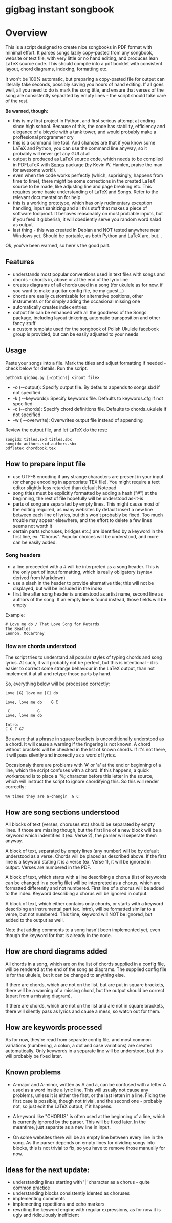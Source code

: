 gigbag instant songbook
======

# Overview

This is a script designed to create nice songbooks in PDF format with minimal effort. It parses songs lazily copy-pasted from any songbook, website or text file, with very little or no hand editing, and produces lean LaTeX source code. This should compile into a pdf booklet with consistent layout, chord diagrams, indexing, formatting etc.

It won't be 100% automatic, but preparing a copy-pasted file for output can literally take seconds, possibly saving you hours of hand editing. If all goes well, all you need to do is mark the song title, and ensure that verses of the song are consistently separated by empty lines - the script should take care of the rest.

**Be warned, though:**
    
* this is my first project in Python, and first serious attempt at coding since high school. Because of this, the code has stability, efficiency and elegance of a bicycle with a tank tower, and would probably make a proffesional programmer cry
* this is a command line tool. And chances are that if you know some LaTeX and Python, you can use the command line anyway, so it probably will never get any GUI at all
* output is produced as LaTeX source code, which needs to be compiled in PDFLaTeX with [Songs](http://songs.sourceforge.net/)  package (by Kevin W. Hamlen, praise the man for awesome work!). 
* even when the code works perfectly (which, suprisingly, happens from time to time), there might be some corrections in the created LaTeX source to be made, like adjusting line and page breaking etc. This requires some basic understanding of LaTeX and Songs. Refer to the relevant documentation for help
* this is a working prototype, which has only rudimentary exception handling, input sanitizing and all this stuff that makes a piece of software foolproof. It behaves reasonably on most probable inputs, but if you feed it gibberish, it will obediently serve you random word salad as output 
* last thing - this was created in Debian and NOT tested anywhere near Windows yet. Should be portable, as both Python and LaTeX are, but...

Ok, you've been warned, so here's the good part.

## Features

* understands most popular conventions used in text files with songs and chords - chords in, above or at the end of the lyric line
* creates diagrams of all chords used in a song (for ukulele as for now, if you want to make a guitar config file, be my guest...)
* chords are easily customizable for alternative positions, other instruments or for simply adding the occasional missing one
* automatically creates index entries
* output file can be enhanced with all the goodness of the Songs package, including layout tinkering, automatic transposition and other fancy stuff
* a custom template used for the songbook of Polish Ukulele facebook group is provided, but can be easily adjusted to your needs

## Usage

Paste your songs into a file. Mark the titles and adjust formatting if needed - check below for details. Run the script.

    python3 gigbag.py [-options] <input_file> 
    
* -o (--output): Specify output file. By defaults appends to songs.sbd if not specified
* -k ( --keywords): Specify keywords file. Defaults to keywords.cfg if not specified
* -c (--chords): Specify chord definitions file. Defaults to chords_ukulele if not specified
* -w   ( --overwrite): Overwrites output file instead of appending

Review the output file, and let LaTeX do the rest:

    songidx titles.sxd titles.sbx
    songidx authors.sxd authors.sbx
    pdflatex chordbook.tex


## How to prepare input file

* use UTF-8 encoding if any strange characters are present in your input (or change encoding in appropriate TEX file). You might require a text editor slightly less retarded than default Notepad
* song titles must be explicitly formatted by adding a hash ("#") at the beginning, the rest of file hopefully will be understood as-it-is
* parts of song are separated by empty lines. This might cause most of the editing required, as many websites by default insert a new line between each line of lyrics, but this won't probably be fixed. Too much trouble may appear elsewhere, and the effort to delete a few lines seems not worth it
* certain parts (choruses, bridges etc.) are identified by a keyword in the first line, ex. "Chorus". Popular choices will be understood, and more can be easily added. 


### Song headers

* a line preceeded with a # will be interpreted as a song header. This is the only part of input formatting, which is really obligatory (syntax derived from Markdown)
* use a slash in the header to provide alternative title; this will not be displayed, but will be included in the index
* first line after song header is understood as artist name, second line as authors of the song. If an empty line is found instead, those fields will be empty

Example:

    # Love me do / That Love Song for Retards
    The Beatles
    Lennon, McCartney
    
### How are chords understood

The script tries to understand all popular styles of typing chords and song lyrics. At such, it will probably not be perfect, but this is intentional - it is easier to correct some strange behaviour in the LaTeX output, than not implement it at all and retype those parts by hand.

So, everything below will be processed correctly:

    Love [G] love me [C] do

    Love, love me do    G C
    
     C            G
    Love, love me do
    
    Intro:
    C G F G7

Be aware that a phrase in square brackets is unconditionally understood as a chord. It will cause a warning if the fingering is not known. A chord without brackets will be checked in the list of known chords. If it's not there, it will pass silently and incorectly as a word of lyrics.

Occasionaly there are problems with 'A' or 'a' at the end or beginning of a line, which the script confuses with a chord. If this happens, a quick workaround is to place a '%; character before this letter in the source, which will instruct the script to ignore chordifying this. So this will render correctly:
    
    %A times they are a-changin  G C
    
    

## How are song sections understood

All blocks of text (verses, choruses etc) should be separated by empty lines. If those are missing though, but the first line of a new block will be a keyword which indentifies it (ex. Verse 2), the parser will seperate them anyway.

A block of text, separated by empty lines (any number) will be by default understood as a verse. Chords will be placed as described above. If the first line is a keyword stating it is a verse (ex. Verse 1), it will be ignored in output. Verses are numbered in the PDF.

A block of text, which starts with a line describing a chorus (list of keywords can be changed in a config file) will be interpreted as a chorus, which are formatted differently and not numbered. First line of a chorus will be added to the index. Keyword describing a chorus will be ignored in output.

A block of text, which either contains only chords, or starts with a keyword describing an instrumental part (ex. Intro), will be formatted similar to a verse, but not numbered. This time, keyword will NOT be ignored, but added to the output as well.

Note that adding comments to a song hasn't been implemented yet, even though the keyword for that is already in the code.


## How are chord diagrams added

All chords in a song, which are on the list of chords supplied in a config file, will be rendered at the end of the song as diagrams. The supplied config file is for the ukulele, but it can be changed to anything else. 

If there are chords, which are not on the list, but are put in square brackets, there will be a warning of a missing chord, but the output should be correct (apart from a missing diagram). 

If there are chords, which are not on the list and are not in square brackets, there will silently pass as lyrics and cause a mess, so watch out for them.


## How are keywords processed

As for now, they're read from separate config file, and most common variations (numbering, a colon, a dot and case variations) are created automatically. Only keywords in a separate line will be understood, but this will probably be fixed later.

## Known problems

* A-major and A-minor, written as A and a, can be confused with a letter A used as a word inside a lyric line. This will usually not cause any problems, unless it is either the first, or the last letten in a line. Fixing the first case is possible, though not trivial, and the second one - probably not, so just edit the LaTeX output, if it happens.

* A keyword like "CHORUS" is often used at the beginning of a line, which is currently ignored by the parser. This will be fixed later. In the meantime, just separate as a new line in input.

* On some websites there will be an empty line between every line in the song. As the parser depends on empty lines for dividing songs into blocks, this is not trivial to fix, so you have to remove those manually for now.


## Ideas for the next update:
    
* understanding lines starting with '|' character as a chorus - quite common practice
* understanding blocks consistently idented as choruses
* implementing comments
* implementing repetitions and echo markers
* rewriting the keyword engine with regular expressions, as for now it is ugly and ridiculously inefficient






